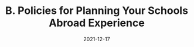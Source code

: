 ---
slug: /pages/v-policies-for-schools-abroad/schools-abroad-experience-planning
date: 2021-12-17
title: B. Policies for Planning Your Schools Abroad Experience 
---
